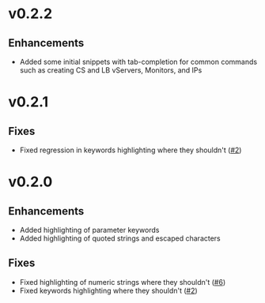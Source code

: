 # v0.2.2

## Enhancements
* Added some initial snippets with tab-completion for common commands such as creating CS and LB vServers, Monitors, and IPs

# v0.2.1

## Fixes
* Fixed regression in keywords highlighting where they shouldn't ([#2][1])

# v0.2.0

## Enhancements
* Added highlighting of parameter keywords
* Added highlighting of quoted strings and escaped characters

## Fixes
* Fixed highlighting of numeric strings where they shouldn't ([#6][2])
* Fixed keywords highlighting where they shouldn't ([#2][1])

[1]: https://github.com/timdenholm/vscode-netscaler/issues/2
[2]: https://github.com/timdenholm/vscode-netscaler/issues/6
